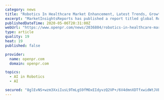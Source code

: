 ```yaml
---
category: news
title: "Robotics In Healthcare Market Enhancement, Latest Trends, Growth and Opportunity during 2019 to 2026"
excerpt: "MarketInsightsReports has published a report titled global Robotics In Healthcare Market research report 2019 that is a detailed observation of several aspects including the rate of growth technological advances and different methodologies implemented by the primary current market players The"
publishedDateTime: 2020-05-06T20:31:00Z
webUrl: "https://www.openpr.com/news/2036804/robotics-in-healthcare-market-enhancement-latest-trends"
type: article
quality: 19
heat: 19
published: false

provider:
  name: openpr.com
  domain: openpr.com

topics:
  - AI in Robotics
  - AI

secured: "8glEvNS+wzm3XxiIusL9TmLgS9fMOxEIdyvzQ2VP+/6V4dmnXDTfxwidWtJVBvDRqILbDwXJQCZWi2kOw+pfegswwGe7iY7G7lkTlGvJZ+/Z4w8n16Op9RjmtB2uQp+ceZbQq+9b3eU7Cukg5BQNx0DIOYwDNBJutj0uNNkeT3iNlCi7nhvFIJHMJt3uYfirWqo6MvtwqHtCKzl5RXnsoSlQVRFX4E2vO3Sb2lIVDZaF+AYyflRQ5XzTYdEi6gDTW9MTlJJDypyOdUXdyHloS1dgOkaJV/BAy01AOo6MMIV7j0ok+aaQKhyJtkyUtyveU9587I3mivRF5k/R03btbfDr/4D9nYGt4MFXd2R5e92K9o0IK4UnStAV5BoUwLVIDmgY+Ssqfw6mes8Ya3neiSZiXFAaJpeXLgOt2fzc3+47r5uto2y2X6wlxadS/qCy5kt0c9vb1mUG9hnw//IQOXcJNSTzb7zrjOFdUamwf5k=;IWUFeW3MF/snyyT+pbCiWQ=="
---
```


